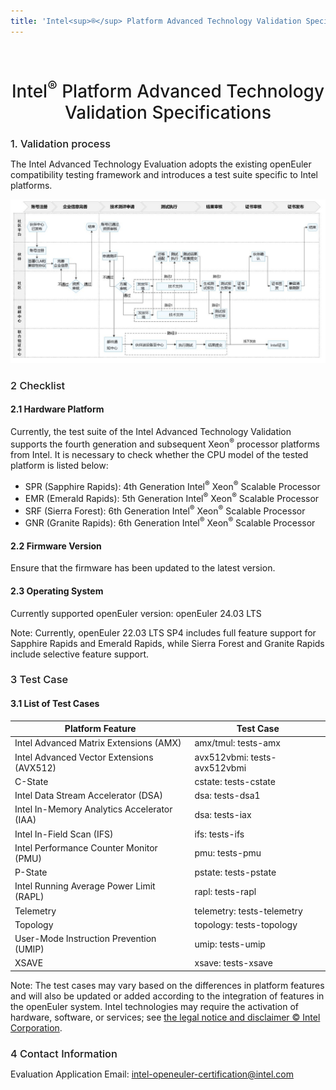 ```yaml
---
title: 'Intel<sup>®</sup> Platform Advanced Technology Validation Specifications'
---
```


# Intel<sup>®</sup> Platform Advanced Technology Validation Specifications

<div class = "markdown">

### 1. Validation process

The Intel Advanced Technology Evaluation adopts the existing openEuler compatibility testing framework and introduces a test suite specific to Intel platforms.
<!-- // TODO:是否需要 -->
![测评流程](./openEuler-technology-evaluation-process.jpg)

### 2 Checklist

#### 2.1 Hardware Platform

Currently, the test suite of the Intel Advanced Technology Validation supports the fourth generation and subsequent Xeon<sup>®</sup> processor platforms from Intel. It is necessary to check whether the CPU model of the tested platform is listed below:

- SPR (Sapphire Rapids): 4th Generation Intel<sup>®</sup> Xeon<sup>®</sup> Scalable Processor
- EMR (Emerald Rapids): 5th Generation Intel<sup>®</sup> Xeon<sup>®</sup> Scalable Processor
- SRF (Sierra Forest): 6th Generation Intel<sup>®</sup> Xeon<sup>®</sup> Scalable Processor
- GNR (Granite Rapids): 6th Generation Intel<sup>®</sup> Xeon<sup>®</sup> Scalable Processor

#### 2.2 Firmware Version

Ensure that the firmware has been updated to the latest version.

#### 2.3 Operating System

Currently supported openEuler version: openEuler 24.03 LTS

Note: Currently, openEuler 22.03 LTS SP4 includes full feature support for Sapphire Rapids and Emerald Rapids, while Sierra Forest and Granite Rapids include selective feature support.

### 3 Test Case

#### 3.1 List of Test Cases

| Platform Feature                            | Test Case                    |
| ------------------------------------------- | ---------------------------- |
| Intel Advanced Matrix Extensions (AMX)      | amx/tmul: tests-amx          |
| Intel Advanced Vector Extensions (AVX512)   | avx512vbmi: tests-avx512vbmi |
| C-State                                     | cstate: tests-cstate         |
| Intel Data Stream Accelerator (DSA)         | dsa: tests-dsa1              |
| Intel In-Memory Analytics Accelerator (IAA) | dsa: tests-iax               |
| Intel In-Field Scan (IFS)                   | ifs: tests-ifs               |
| Intel Performance Counter Monitor (PMU)     | pmu: tests-pmu               |
| P-State                                     | pstate: tests-pstate         |
| Intel Running Average Power Limit (RAPL)    | rapl: tests-rapl             |
| Telemetry                                   | telemetry: tests-telemetry   |
| Topology                                    | topology: tests-topology     |
| User-Mode Instruction Prevention (UMIP)     | umip: tests-umip             |
| XSAVE                                       | xsave: tests-xsave           |

Note: The test cases may vary based on the differences in platform features and will also be updated or added according to the integration of features in the openEuler system. Intel technologies may require the activation of hardware, software, or services; see [the legal notice and disclaimer © Intel Corporation](https://edc.intel.com/content/www/us/en/products/performance/benchmarks/overview/).

### 4 Contact Information

Evaluation Application Email: [intel-openeuler-certification@intel.com](mailto:intel-openeuler-certification@intel.com)

</div>

<style scoped lang="scss">
h1 {
    @include display3;
    text-align: center;
    font-weight:500;
    margin-top:64px;
}
h3 {
    font-weight: 500;
    margin-bottom:12px;
}
</style>